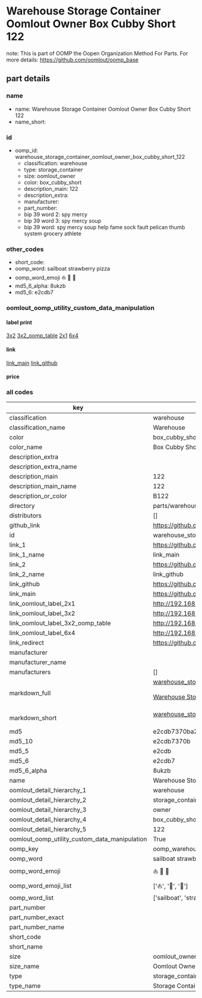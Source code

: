 # Warehouse Storage Container Oomlout Owner Box Cubby Short 122  

note: This is part of OOMP the Oopen Organization Method For Parts. For more details: https://github.com/oomlout/oomp_base

##  part details
  







### name
* name: Warehouse Storage Container Oomlout Owner Box Cubby Short 122
* name_short: 
### id
* oomp_id: warehouse_storage_container_oomlout_owner_box_cubby_short_122
  * classification: warehouse
  * type: storage_container
  * size: oomlout_owner
  * color: box_cubby_short
  * description_main: 122
  * description_extra: 
  * manufacturer: 
  * part_number: 
  * bip 39 word 2: spy mercy
  * bip 39 word 3: spy mercy soup
  * bip 39 word: spy mercy soup help fame sock fault pelican thumb system grocery athlete

### other_codes
* short_code: 
* oomp_word: sailboat strawberry pizza
* oomp_word_emoji :sailboat: :strawberry: :pizza:
* md5_6_alpha: 8ukzb
* md5_6: e2cdb7






### oomlout_oomp_utility_custom_data_manipulation
#### label print
[3x2](http://192.168.1.245:1112/?label=oomp%208ukzb)
[3x2_oomp_table](http://192.168.1.108:1112/?label=oomp%208ukzb)
[2x1](http://192.168.1.242:1112/?label=oomp%208ukzb)
[6x4](http://192.168.1.55:1112/?label=oomp%208ukzb)    

#### link

[link_main](https://github.com/oomlout/oomlout_oomp_version_1_messy/tree/main/parts/warehouse_storage_container_oomlout_owner_box_cubby_short_122) [link_github](https://github.com/oomlout/oomlout_oomp_version_1_messy/tree/main/parts/warehouse_storage_container_oomlout_owner_box_cubby_short_122)                             

#### price







### all codes 
| key | value |  
| --- | --- |  
| classification | warehouse |  
| classification_name | Warehouse |  
| color | box_cubby_short |  
| color_name | Box Cubby Short |  
| description_extra |  |  
| description_extra_name |  |  
| description_main | 122 |  
| description_main_name | 122 |  
| description_or_color | B122 |  
| directory | parts/warehouse_storage_container_oomlout_owner_box_cubby_short_122 |  
| distributors | [] |  
| github_link | https://github.com/oomlout/oomlout_oomp_part_src/tree/main/parts/warehouse_storage_container_oomlout_owner_box_cubby_short_122 |  
| id | warehouse_storage_container_oomlout_owner_box_cubby_short_122 |  
| link_1 | https://github.com/oomlout/oomlout_oomp_version_1_messy/tree/main/parts/warehouse_storage_container_oomlout_owner_box_cubby_short_122 |  
| link_1_name | link_main |  
| link_2 | https://github.com/oomlout/oomlout_oomp_version_1_messy/tree/main/parts/warehouse_storage_container_oomlout_owner_box_cubby_short_122 |  
| link_2_name | link_github |  
| link_github | https://github.com/oomlout/oomlout_oomp_version_1_messy/tree/main/parts/warehouse_storage_container_oomlout_owner_box_cubby_short_122 |  
| link_main | https://github.com/oomlout/oomlout_oomp_version_1_messy/tree/main/parts/warehouse_storage_container_oomlout_owner_box_cubby_short_122 |  
| link_oomlout_label_2x1 | http://192.168.1.242:1112/?label=oomp%208ukzb |  
| link_oomlout_label_3x2 | http://192.168.1.245:1112/?label=oomp%208ukzb |  
| link_oomlout_label_3x2_oomp_table | http://192.168.1.108:1112/?label=oomp%208ukzb |  
| link_oomlout_label_6x4 | http://192.168.1.55:1112/?label=oomp%208ukzb |  
| link_redirect | https://github.com/oomlout/oomlout_oomp_version_1_messy/tree/main/parts/warehouse_storage_container_oomlout_owner_box_cubby_short_122 |  
| manufacturer |  |  
| manufacturer_name |  |  
| manufacturers | [] |  
| markdown_full | [warehouse_storage_container_oomlout_owner_box_cubby_short_122](none)<br>[](none)<br>[Warehouse Storage Container Oomlout Owner Box Cubby Short 122](none)<br><br> |  
| markdown_short | [warehouse_storage_container_oomlout_owner_box_cubby_short_122](none)<br><br> |  
| md5 | e2cdb7370ba24a7f382936b19fe2d69a |  
| md5_10 | e2cdb7370b |  
| md5_5 | e2cdb |  
| md5_6 | e2cdb7 |  
| md5_6_alpha | 8ukzb |  
| name | Warehouse Storage Container Oomlout Owner Box Cubby Short 122 |  
| oomlout_detail_hierarchy_1 | warehouse |  
| oomlout_detail_hierarchy_2 | storage_container |  
| oomlout_detail_hierarchy_3 | owner |  
| oomlout_detail_hierarchy_4 | box_cubby_short |  
| oomlout_detail_hierarchy_5 | 122 |  
| oomlout_oomp_utility_custom_data_manipulation | True |  
| oomp_key | oomp_warehouse_storage_container_oomlout_owner_box_cubby_short_122 |  
| oomp_word | sailboat strawberry pizza |  
| oomp_word_emoji | :sailboat: :strawberry: :pizza: |  
| oomp_word_emoji_list | [':sailboat:', ':strawberry:', ':pizza:'] |  
| oomp_word_list | ['sailboat', 'strawberry', 'pizza'] |  
| part_number |  |  
| part_number_exact |  |  
| part_number_name |  |  
| short_code |  |  
| short_name |  |  
| size | oomlout_owner |  
| size_name | Oomlout Owner |  
| type | storage_container |  
| type_name | Storage Container |  
